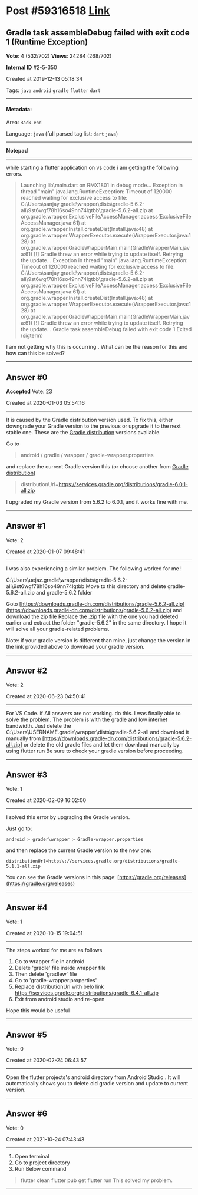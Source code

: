 
# Post \#59316518 [Link](https://stackoverflow.com/questions/59316518/)

## Gradle task assembleDebug failed with exit code 1 (Runtime Exception)

**Vote**: 4 (532/702) **Views**: 24284 (268/702) 

**Internal ID** \#2-5-350

Created at 2019-12-13 05:18:34

Tags: `java` `android` `gradle` `flutter` `dart`

----------

#### Metadata:

Area: `Back-end`

Language: `java` (full parsed tag list: `dart` `java`)

----------

**Notepad**


----------

while starting a flutter application on vs code i am getting the following errors.

> Launching lib\main.dart on RMX1801 in debug mode...
  Exception in thread "main" java.lang.RuntimeException: Timeout of 120000 reached waiting for exclusive access to file: C:\Users\sanjay.gradle\wrapper\dists\gradle-5.6.2-all\9st6wgf78h16so49nn74lgtbb\gradle-5.6.2-all.zip
      at org.gradle.wrapper.ExclusiveFileAccessManager.access(ExclusiveFileAccessManager.java:61)
      at org.gradle.wrapper.Install.createDist(Install.java:48)
      at org.gradle.wrapper.WrapperExecutor.execute(WrapperExecutor.java:128)
      at org.gradle.wrapper.GradleWrapperMain.main(GradleWrapperMain.java:61)
  [!] Gradle threw an error while trying to update itself. Retrying the update...
  Exception in thread "main" java.lang.RuntimeException: Timeout of 120000 reached waiting for exclusive access to file: C:\Users\sanjay.gradle\wrapper\dists\gradle-5.6.2-all\9st6wgf78h16so49nn74lgtbb\gradle-5.6.2-all.zip
      at org.gradle.wrapper.ExclusiveFileAccessManager.access(ExclusiveFileAccessManager.java:61)
      at org.gradle.wrapper.Install.createDist(Install.java:48)
      at org.gradle.wrapper.WrapperExecutor.execute(WrapperExecutor.java:128)
      at org.gradle.wrapper.GradleWrapperMain.main(GradleWrapperMain.java:61)
  [!] Gradle threw an error while trying to update itself. Retrying the update...
  Gradle task assembleDebug failed with exit code 1
  Exited (sigterm)

I am not getting why this is occurring . What can be the reason for this and how can this be solved?


----------
        
## Answer \#0

**Accepted** Vote: 23

Created at 2020-01-03 05:54:16

------------

It is caused by the Gradle distribution version used. To fix this, either downgrade your Gradle version to the previous or upgrade it to the next stable one. These are the [Gradle distribution](https://services.gradle.org/distributions/) versions available.

Go to 

> android / gradle / wrapper / gradle-wrapper.properties

and replace the current Gradle version this  (or choose another from [Gradle distribution](https://services.gradle.org/distributions/))

> distributionUrl=https://services.gradle.org/distributions/gradle-6.0.1-all.zip

[](https://i.stack.imgur.com/bvzPx.png)

I upgraded my Gradle version from 5.6.2 to 6.0.1, and it works fine with me.


------------
    
    
## Answer \#1

 Vote: 2

Created at 2020-01-07 09:48:41

------------

I was also experiencing a similar problem. The following worked for me !

C:\Users\uejaz.gradle\wrapper\dists\gradle-5.6.2-all\9st6wgf78h16so49nn74lgtbb
Move to this directory and delete gradle-5.6.2-all.zip and gradle-5.6.2 folder

Goto [https://downloads.gradle-dn.com/distributions/gradle-5.6.2-all.zip](https://downloads.gradle-dn.com/distributions/gradle-5.6.2-all.zip) and download the zip file
Replace the .zip file with the one you had deleted earlier and extract the folder "gradle-5.6.2" in the same directory. I hope it will solve all your gradle-related problems.

Note: if your gradle version is different than mine, just change the version in the link provided above to download your gradle version.


------------
    
    
## Answer \#2

 Vote: 2

Created at 2020-06-23 04:50:41

------------

For VS Code. if All answers are not working. do this.
I was finally able to solve the problem. The problem is with the gradle and low internet bandwidth.
Just delete the C:\Users\USERNAME.gradle\wrapper\dists\gradle-5.6.2-all
and download it manually from [https://downloads.gradle-dn.com/distributions/gradle-5.6.2-all.zip] or delete the old gradle files and let them download manually by using flutter run Be sure to check your gradle version before proceeding.


------------
    
    
## Answer \#3

 Vote: 1

Created at 2020-02-09 16:02:00

------------

I solved this error by upgrading the Gradle version.

Just go to:

```
android > grader\wrapper > Gradle-wrapper.properties
```


and then replace the current Gradle version to the new one:

```
distributionUrl=https\://services.gradle.org/distributions/gradle-5.1.1-all.zip
```



You can see the Gradle versions in this page: [https://gradle.org/releases](https://gradle.org/releases)


------------
    
    
## Answer \#4

 Vote: 1

Created at 2020-10-15 19:04:51

------------

The steps worked for me are as follows

1. Go to wrapper file in android
2. Delete 'gradle' file inside wrapper file
3. Then delete 'gradlew' file
4. Go to 'gradle-wrapper.properties'
5. Replace distributionUrl with belo link https://services.gradle.org/distributions/gradle-6.4.1-all.zip
6. Exit from android studio and re-open


Hope this would be useful


------------
    
    
## Answer \#5

 Vote: 0

Created at 2020-02-24 06:43:57

------------

Open the flutter projects's android directory from Android Studio . It will automatically shows you to delete old gradle version and update to current version.


------------
    
    
## Answer \#6

 Vote: 0

Created at 2021-10-24 07:43:43

------------


1. Open terminal
2. Go to project directory
3. Run Below command


> flutter clean
> flutter pub get
> flutter run
This solved my problem.


------------
    
    